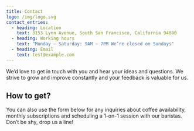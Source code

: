 ```yaml
---
title: Contact
logo: /img/logo.svg
contact_entries:
  - heading: Location
    text: 3153 Lynn Avenue, South San Francisco, California 94080
  - heading: Working hours
    text: "Monday – Saturday: 9AM – 7PM We’re closed on Sundays"
  - heading: Email
    text: test@example.com
---
```

We’d love to get in touch with you and hear your ideas and
questions. We strive to grow and improve constantly and your feedback
is valuable for us.

## H﻿ow to get?

You can also use the form below for any inquiries about coffee
availability, monthly subscriptions and scheduling a 1-on-1 session
with our baristas. Don’t be shy, drop us a line!